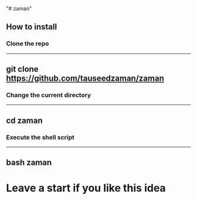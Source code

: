 "# zaman"
## How to install

### Clone the repo 
---
git clone https://github.com/tauseedzaman/zaman
--- 
### Change the current directory
---
cd zaman
--- 
### Execute the shell script
---
bash zaman
--- 
# Leave a start if you like this idea